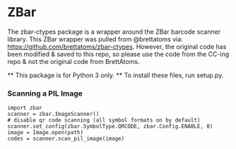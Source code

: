 # ZBar

The zbar-ctypes package is a wrapper around the ZBar barcode scanner library. This ZBar wrapper was pulled from @brettatoms via: https://github.com/brettatoms/zbar-ctypes. However, the original code has been modified & saved to this repo, so please use the code from the CC-ing repo & not the original code from BrettAtoms.

** This package is for Python 3 only. **
To install these files, run setup.py.

### Scanning a PIL Image
```
import zbar
scanner = zbar.ImageScanner()
# disable qr code scanning (all symbol formats on by default)
scanner.set_config(zbar.SymbolType.QRCODE, zbar.Config.ENABLE, 0)
image = Image.open(path)
codes = scanner.scan_pil_image(image)
```
